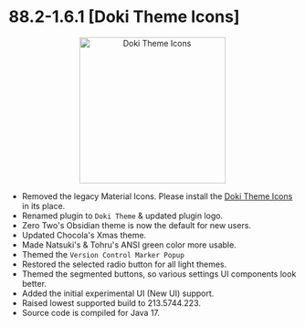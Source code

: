 # 88.2-1.6.1 [Doki Theme Icons]

<div align="center">
<img src="https://doki.assets.unthrottled.io/misc/doki_icons_logo.png" width="256" height="256" alt="Doki Theme Icons"></img>
</div>

- Removed the legacy Material Icons. Please install the [Doki Theme Icons](https://github.com/doki-theme/doki-theme-icons-jetbrains) in its place. 
- Renamed plugin to `Doki Theme` & updated plugin logo.
- Zero Two's Obsidian theme is now the default for new users.
- Updated Chocola's Xmas theme.
- Made Natsuki's & Tohru's ANSI green color more usable.
- Themed the `Version Control Marker Popup`
- Restored the selected radio button for all light themes.
- Themed the segmented buttons, so various settings UI components look better.
- Added the initial experimental UI (New UI) support.
- Raised lowest supported build to 213.5744.223.
- Source code is compiled for Java 17.